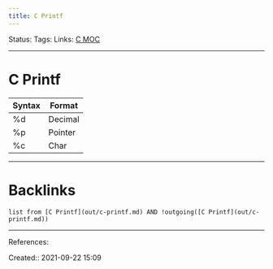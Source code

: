 ```yaml
---
title: C Printf
---
```

Status: 
Tags: 
Links: [C MOC](out/c-moc.md)
___
# C Printf
| Syntax | Format  |
| ------ | ------- |
| %d     | Decimal |
| %p     | Pointer |
| %c     | Char    | 

___
# Backlinks
```dataview
list from [C Printf](out/c-printf.md) AND !outgoing([C Printf](out/c-printf.md))
```
___
References:

Created:: 2021-09-22 15:09
